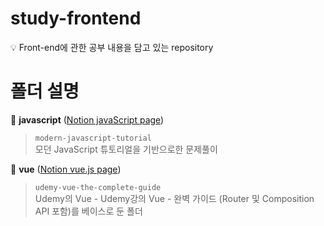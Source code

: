 # study-frontend

💡 Front-end에 관한 공부 내용을 담고 있는 repository

# 폴더 설명

📁 **javascript** ([Notion javaScript page](https://pacific-flier-fbd.notion.site/javaScript-c005ac159c6d4cbda2e2a4722296f3bc))

> `modern-javascript-tutorial`
<br> 모던 JavaScript 튜토리얼을 기반으로한 문제풀이

📁 **vue** ([Notion vue.js page](https://pacific-flier-fbd.notion.site/vue-js-9d35b717e14b48629d1fbd34c24148d9))

> `udemy-vue-the-complete-guide`
<br> Udemy의 Vue - Udemy강의 Vue - 완벽 가이드 (Router 및 Composition API 포함)를 베이스로 둔 폴더

